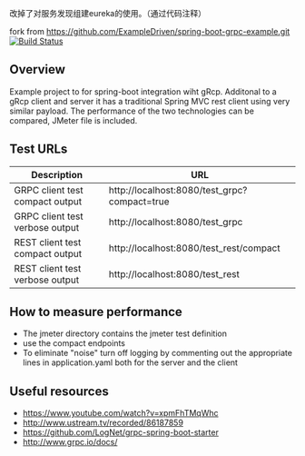 改掉了对服务发现组建eureka的使用。（通过代码注释）

fork from https://github.com/ExampleDriven/spring-boot-grpc-example.git
[![Build Status](https://travis-ci.org/ExampleDriven/spring-boot-grcp-example.svg?branch=master)](https://travis-ci.org/ExampleDriven/spring-boot-grcp-example)
## Overview

Example project to for spring-boot integration wiht gRcp. Additonal to a gRcp client and server it has a traditional Spring MVC rest client using very similar payload. The performance of the two technologies can be compared, JMeter file is included.

## Test URLs

Description | URL 
--- | --- 
GRPC client test compact output | http://localhost:8080/test_grpc?compact=true  
GRPC client test verbose output | http://localhost:8080/test_grpc
REST client test compact output | http://localhost:8080/test_rest/compact
REST client test verbose output | http://localhost:8080/test_rest
 
## How to measure performance  
 - The jmeter directory contains the jmeter test definition
 - use the compact endpoints
 - To eliminate "noise" turn off logging by commenting out the appropriate lines in application.yaml both for the server and the client 
 

## Useful resources

- https://www.youtube.com/watch?v=xpmFhTMqWhc
- http://www.ustream.tv/recorded/86187859
- https://github.com/LogNet/grpc-spring-boot-starter
- http://www.grpc.io/docs/
